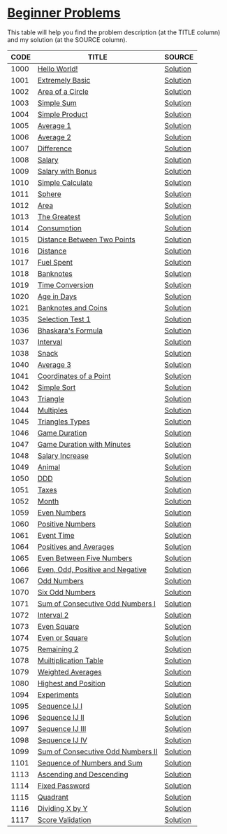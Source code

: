 # [Beginner Problems](https://www.urionlinejudge.com.br/judge/en/problems/index/1)

This table will help you find the problem description (at the TITLE column) and my solution (at the SOURCE column).

CODE | TITLE | SOURCE
---- | ----- | ------
1000 | [Hello World!](https://www.urionlinejudge.com.br/judge/en/problems/view/1000) | [Solution](./1000/main.go)
1001 | [Extremely Basic](https://www.urionlinejudge.com.br/judge/en/problems/view/1001) | [Solution](./1001/main.go)
1002 | [Area of a Circle](https://www.urionlinejudge.com.br/judge/en/problems/view/1002) | [Solution](./1002/main.go)
1003 | [Simple Sum](https://www.urionlinejudge.com.br/judge/en/problems/view/1003) | [Solution](./1003/main.go)
1004 | [Simple Product](https://www.urionlinejudge.com.br/judge/en/problems/view/1004) | [Solution](./1004/main.go)
1005 | [Average 1](https://www.urionlinejudge.com.br/judge/en/problems/view/1005) | [Solution](./1005/main.go)
1006 | [Average 2](https://www.urionlinejudge.com.br/judge/en/problems/view/1006) | [Solution](./1006/main.go)
1007 | [Difference](https://www.urionlinejudge.com.br/judge/en/problems/view/1007) | [Solution](./1007/main.go)
1008 | [Salary](https://www.urionlinejudge.com.br/judge/en/problems/view/1008) | [Solution](./1008/main.go)
1009 | [Salary with Bonus](https://www.urionlinejudge.com.br/judge/en/problems/view/1009) | [Solution](./1009/main.go)
1010 | [Simple Calculate](https://www.urionlinejudge.com.br/judge/en/problems/view/1010) | [Solution](./1010/main.go)
1011 | [Sphere](https://www.urionlinejudge.com.br/judge/en/problems/view/1011) | [Solution](./1011/main.go)
1012 | [Area](https://www.urionlinejudge.com.br/judge/en/problems/view/1012) | [Solution](./1012/main.go)
1013 | [The Greatest](https://www.urionlinejudge.com.br/judge/en/problems/view/1013) | [Solution](./1013/main.go)
1014 | [Consumption](https://www.urionlinejudge.com.br/judge/en/problems/view/1014) | [Solution](./1014/main.go)
1015 | [Distance Between Two Points](https://www.urionlinejudge.com.br/judge/en/problems/view/1015) | [Solution](./1015/main.go)
1016 | [Distance](https://www.urionlinejudge.com.br/judge/en/problems/view/1016) | [Solution](./1016/main.go)
1017 | [Fuel Spent](https://www.urionlinejudge.com.br/judge/en/problems/view/1017) | [Solution](./1017/main.go)
1018 | [Banknotes](https://www.urionlinejudge.com.br/judge/en/problems/view/1018) | [Solution](./1018/main.go)
1019 | [Time Conversion](https://www.urionlinejudge.com.br/judge/en/problems/view/1019) | [Solution](./1019/main.go)
1020 | [Age in Days](https://www.urionlinejudge.com.br/judge/en/problems/view/1020) | [Solution](./1020/main.go)
1021 | [Banknotes and Coins](https://www.urionlinejudge.com.br/judge/en/problems/view/1021) | [Solution](./1021/main.go)
1035 | [Selection Test 1](https://www.urionlinejudge.com.br/judge/en/problems/view/1035) | [Solution](./1035/main.go)
1036 | [Bhaskara's Formula](https://www.urionlinejudge.com.br/judge/en/problems/view/1036) | [Solution](./1036/main.go)
1037 | [Interval](https://www.urionlinejudge.com.br/judge/en/problems/view/1037) | [Solution](./1037/main.go)
1038 | [Snack](https://www.urionlinejudge.com.br/judge/en/problems/view/1038) | [Solution](./1038/main.go)
1040 | [Average 3](https://www.urionlinejudge.com.br/judge/en/problems/view/1040) | [Solution](./1040/main.go)
1041 | [Coordinates of a Point](https://www.urionlinejudge.com.br/judge/en/problems/view/1041) | [Solution](./1041/main.go)
1042 | [Simple Sort](https://www.urionlinejudge.com.br/judge/en/problems/view/1042) | [Solution](./1042/main.go)
1043 | [Triangle](https://www.urionlinejudge.com.br/judge/en/problems/view/1043) | [Solution](./1043/main.go)
1044 | [Multiples](https://www.urionlinejudge.com.br/judge/en/problems/view/1044) | [Solution](./1044/main.go)
1045 | [Triangles Types](https://www.urionlinejudge.com.br/judge/en/problems/view/1045) | [Solution](./1045/main.go)
1046 | [Game Duration](https://www.urionlinejudge.com.br/judge/en/problems/view/1046) | [Solution](./1046/main.go)
1047 | [Game Duration with Minutes](https://www.urionlinejudge.com.br/judge/en/problems/view/1047) | [Solution](./1047/main.go)
1048 | [Salary Increase](https://www.urionlinejudge.com.br/judge/en/problems/view/1048) | [Solution](./1048/main.go)
1049 | [Animal](https://www.urionlinejudge.com.br/judge/en/problems/view/1049) | [Solution](./1049/main.go)
1050 | [DDD](https://www.urionlinejudge.com.br/judge/en/problems/view/1050) | [Solution](./1050/main.go)
1051 | [Taxes](https://www.urionlinejudge.com.br/judge/en/problems/view/1051) | [Solution](./1051/main.go)
1052 | [Month](https://www.urionlinejudge.com.br/judge/en/problems/view/1052) | [Solution](./1052/main.go)
1059 | [Even Numbers](https://www.urionlinejudge.com.br/judge/en/problems/view/1059) | [Solution](./1059/main.go)
1060 | [Positive Numbers](https://www.urionlinejudge.com.br/judge/en/problems/view/1060) | [Solution](./1060/main.go)
1061 | [Event Time](https://www.urionlinejudge.com.br/judge/en/problems/view/1061) | [Solution](./1061/main.go)
1064 | [Positives and Averages](https://www.urionlinejudge.com.br/judge/en/problems/view/1064) | [Solution](./1064/main.go)
1065 | [Even Between Five Numbers](https://www.urionlinejudge.com.br/judge/en/problems/view/1065) | [Solution](./1065/main.go)
1066 | [Even, Odd, Positive and Negative](https://www.urionlinejudge.com.br/judge/en/problems/view/1066) | [Solution](./1066/main.go)
1067 | [Odd Numbers](https://www.urionlinejudge.com.br/judge/en/problems/view/1067) | [Solution](./1067/main.go)
1070 | [Six Odd Numbers](https://www.urionlinejudge.com.br/judge/en/problems/view/1070) | [Solution](./1070/main.go)
1071 | [Sum of Consecutive Odd Numbers I](https://www.urionlinejudge.com.br/judge/en/problems/view/1071) | [Solution](./1071/main.go)
1072 | [Interval 2](https://www.urionlinejudge.com.br/judge/en/problems/view/1072) | [Solution](./1072/main.go)
1073 | [Even Square](https://www.urionlinejudge.com.br/judge/en/problems/view/1073) | [Solution](./1073/main.go)
1074 | [Even or Square](https://www.urionlinejudge.com.br/judge/en/problems/view/1074) | [Solution](./1074/main.go)
1075 | [Remaining 2](https://www.urionlinejudge.com.br/judge/en/problems/view/1075) | [Solution](./1075/main.go)
1078 | [Muiltiplication Table](https://www.urionlinejudge.com.br/judge/en/problems/view/1078) | [Solution](./1078/main.go)
1079 | [Weighted Averages](https://www.urionlinejudge.com.br/judge/en/problems/view/1079) | [Solution](./1079/main.go)
1080 | [Highest and Position](https://www.urionlinejudge.com.br/judge/en/problems/view/1080) | [Solution](./1080/main.go)
1094 | [Experiments](https://www.urionlinejudge.com.br/judge/en/problems/view/1094) | [Solution](./1094/main.go)
1095 | [Sequence IJ I](https://www.urionlinejudge.com.br/judge/en/problems/view/1095) | [Solution](./1095/main.go)
1096 | [Sequence IJ II](https://www.urionlinejudge.com.br/judge/en/problems/view/1096) | [Solution](./1096/main.go)
1097 | [Sequence IJ III](https://www.urionlinejudge.com.br/judge/en/problems/view/1097) | [Solution](./1097/main.go)
1098 | [Sequence IJ IV](https://www.urionlinejudge.com.br/judge/en/problems/view/1098) | [Solution](./1098/main.go)
1099 | [Sum of Consecutive Odd Numbers II](https://www.urionlinejudge.com.br/judge/en/problems/view/1099) | [Solution](./1099/main.go)
1101 | [Sequence of Numbers and Sum](https://www.urionlinejudge.com.br/judge/en/problems/view/1101) | [Solution](./1101/main.go)
1113 | [Ascending and Descending](https://www.urionlinejudge.com.br/judge/en/problems/view/1113) | [Solution](./1113/main.go)
1114 | [Fixed Password](https://www.urionlinejudge.com.br/judge/en/problems/view/1114) | [Solution](./1114/main.go)
1115 | [Quadrant](https://www.urionlinejudge.com.br/judge/en/problems/view/1115) | [Solution](./1115/main.go)
1116 | [Dividing X by Y](https://www.urionlinejudge.com.br/judge/en/problems/view/1116) | [Solution](./1116/main.go)
1117 | [Score Validation](https://www.urionlinejudge.com.br/judge/en/problems/view/1117) | [Solution](./1117/main.go)
